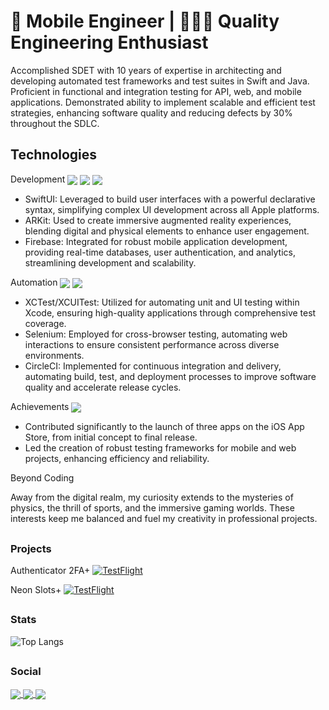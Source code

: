<h1 align="left"> 📱 Mobile Engineer | 👨🏽‍💻 Quality Engineering Enthusiast </h1>


Accomplished SDET with 10 years of expertise in architecting and developing automated test frameworks and test suites in Swift and Java. Proficient in functional and integration testing for API, web, and mobile applications. Demonstrated ability to implement scalable and efficient test strategies, enhancing software quality and reducing defects by 30% throughout the SDLC.


## Technologies

Development <img align="center" src="https://img.icons8.com/color/50/swift.png"/> <img align="center" src="https://img.icons8.com/color/50/xcode.png"/> <img align="center" src="https://img.icons8.com/color/50/firebase.png"/>
- SwiftUI: Leveraged to build user interfaces with a powerful declarative syntax, simplifying complex UI development across all Apple platforms.
- ARKit: Used to create immersive augmented reality experiences, blending digital and physical elements to enhance user engagement.
- Firebase: Integrated for robust mobile application development, providing real-time databases, user authentication, and analytics, streamlining development and scalability.

Automation <img align="center" src="https://img.icons8.com/officel/50/selenium-test-automation.png"/>  <img align="center" src="https://img.icons8.com/color/50/circleci.png"/>
- XCTest/XCUITest: Utilized for automating unit and UI testing within Xcode, ensuring high-quality applications through comprehensive test coverage.
- Selenium: Employed for cross-browser testing, automating web interactions to ensure consistent performance across diverse environments.
- CircleCI: Implemented for continuous integration and delivery, automating build, test, and deployment processes to improve software quality and accelerate release cycles.

Achievements <img align="center" src="https://img.icons8.com/color/48/trophy.png"/>
- Contributed significantly to the launch of three apps on the iOS App Store, from initial concept to final release.
- Led the creation of robust testing frameworks for mobile and web projects, enhancing efficiency and reliability.

Beyond Coding

Away from the digital realm, my curiosity extends to the mysteries of physics, the thrill of sports, and the immersive gaming worlds. These interests keep me balanced and fuel my creativity in professional projects.

## <h3 align="left">Projects</h3>

Authenticator 2FA+ 
[![TestFlight](https://img.shields.io/badge/Join%20The%20TestFlight-blue)](https://testflight.apple.com/join/PDUIq4bp)

Neon Slots+ 
[![TestFlight](https://img.shields.io/badge/Join%20The%20TestFlight-blue)](https://testflight.apple.com/join/JgMpvNQP)

## <h3 align="left">Stats</h3>
  
![Top Langs](https://github-readme-stats.vercel.app/api/top-langs/?username=KelCodesStuff&theme=gotham)

## <h3 align="left">Social</h3>

<p align="left"> 
  <a href="https://linkedin.com/in/kelcodes" > <img align="center" src="https://img.icons8.com/color/50/linkedin.png"/> </a>
  <a href="https://twitter.com/isequaltokel" > <img align="center" src="https://img.icons8.com/color/50/twitter.png"/> </a>
  <a href="https://twitch.com/kelcodes" > <img align="center" src="https://img.icons8.com/color/50/twitch.png"/> </a>
</p>
